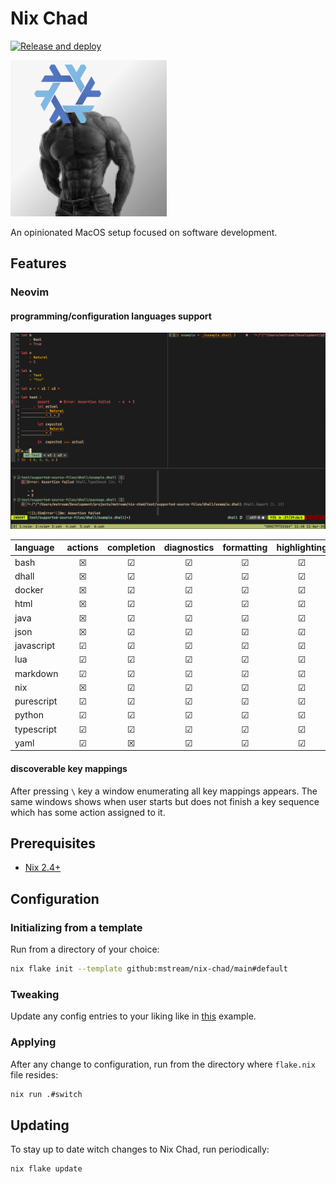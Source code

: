 # Nix Chad

[![Release and deploy](https://github.com/mstream/nix-chad/actions/workflows/check.yml/badge.svg?branch=main)](https://github.com/mstream/nix-chad/actions/workflows/check.yml?query=branch%3Amain)

![nix-chad logo](nix-chad.png)

An opinionated MacOS setup focused on software development.

## Features

### Neovim

#### programming/configuration languages support

![nvim dhall example screenshot](nvim-dhall-example.png)

| language   | actions | completion | diagnostics | formatting | highlighting |
| :--------- | :-----: | :--------: | :---------: | :--------: | :----------: |
| bash       |    ☒    |     ☑      |      ☑      |     ☑      |      ☑       |
| dhall      |    ☒    |     ☑      |      ☑      |     ☑      |      ☑       |
| docker     |    ☒    |     ☑      |      ☑      |     ☑      |      ☑       |
| html       |    ☒    |     ☑      |      ☑      |     ☑      |      ☑       |
| java       |    ☒    |     ☑      |      ☑      |     ☑      |      ☑       |
| json       |    ☒    |     ☑      |      ☑      |     ☑      |      ☑       |
| javascript |    ☑    |     ☑      |      ☑      |     ☑      |      ☑       |
| lua        |    ☑    |     ☑      |      ☑      |     ☑      |      ☑       |
| markdown   |    ☑    |     ☑      |      ☑      |     ☑      |      ☑       |
| nix        |    ☒    |     ☑      |      ☑      |     ☑      |      ☑       |
| purescript |    ☑    |     ☑      |      ☑      |     ☑      |      ☑       |
| python     |    ☑    |     ☑      |      ☑      |     ☑      |      ☑       |
| typescript |    ☑    |     ☑      |      ☑      |     ☑      |      ☑       |
| yaml       |    ☑    |     ☒      |      ☑      |     ☑      |      ☑       |

#### discoverable key mappings

After pressing `\` key a window enumerating all key mappings appears.
The same windows shows when user starts but does not finish a key
sequence which has some action assigned to it.

## Prerequisites

- [Nix 2.4+](https://nixos.org/manual/nix/stable/)

## Configuration

### Initializing from a template

Run from a directory of your choice:

```bash
nix flake init --template github:mstream/nix-chad/main#default
```

### Tweaking

Update any config entries to your liking like in
[this](examples/custom/flake.nix) example.

### Applying

After any change to configuration, run from the directory where
`flake.nix` file resides:

```bash
nix run .#switch
```

## Updating

To stay up to date witch changes to Nix Chad, run periodically:

```bash
nix flake update
```
